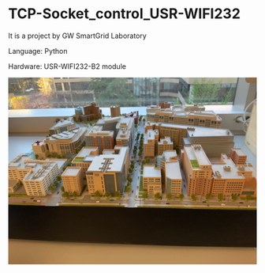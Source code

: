 # TCP-Socket_control_USR-WIFI232
It is a project by GW SmartGrid Laboratory 

Language: Python

Hardware: USR-WIFI232-B2 module

![image](https://github.com/liyifu93/TCP-Socket_control_USR-WIFI232/blob/main/Pictures/mock-up_no-light.jpg)

